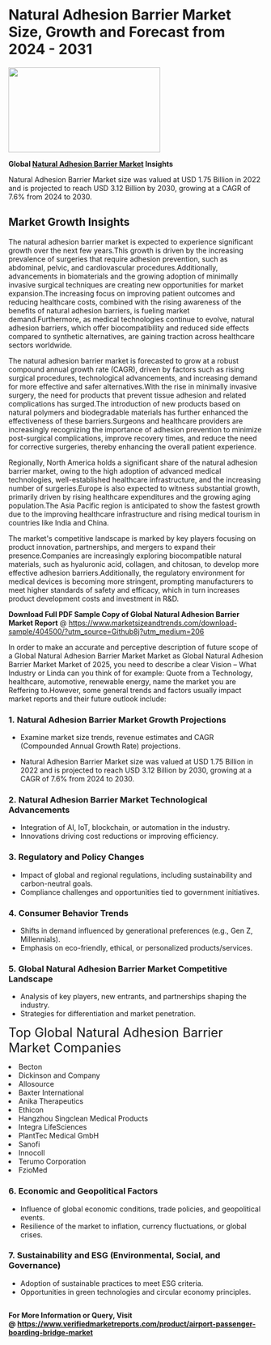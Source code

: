 <H1>Natural Adhesion Barrier Market Size, Growth and Forecast from 2024 - 2031</H1><img class="aligncenter size-medium wp-image-584254" src="https://thirdeyenews.in/wp-content/uploads/2024/09/Global-Market-Research-300x168.jpeg" alt="" width="300" height="168" /><p><strong>Global&nbsp;<a href="https://www.marketsizeandtrends.com/download-sample/404500/?utm_source=Github8j?utm_medium=206">Natural Adhesion Barrier Market</a> Insights</strong></p><p>Natural Adhesion Barrier Market size was valued at USD 1.75 Billion in 2022 and is projected to reach USD 3.12 Billion by 2030, growing at a CAGR of 7.6% from 2024 to 2030.</p><p><h2>Market Growth Insights</h2> <p>The natural adhesion barrier market is expected to experience significant growth over the next few years.This growth is driven by the increasing prevalence of surgeries that require adhesion prevention, such as abdominal, pelvic, and cardiovascular procedures.Additionally, advancements in biomaterials and the growing adoption of minimally invasive surgical techniques are creating new opportunities for market expansion.The increasing focus on improving patient outcomes and reducing healthcare costs, combined with the rising awareness of the benefits of natural adhesion barriers, is fueling market demand.Furthermore, as medical technologies continue to evolve, natural adhesion barriers, which offer biocompatibility and reduced side effects compared to synthetic alternatives, are gaining traction across healthcare sectors worldwide.</p> <p>The natural adhesion barrier market is forecasted to grow at a robust compound annual growth rate (CAGR), driven by factors such as rising surgical procedures, technological advancements, and increasing demand for more effective and safer alternatives.With the rise in minimally invasive surgery, the need for products that prevent tissue adhesion and related complications has surged.The introduction of new products based on natural polymers and biodegradable materials has further enhanced the effectiveness of these barriers.Surgeons and healthcare providers are increasingly recognizing the importance of adhesion prevention to minimize post-surgical complications, improve recovery times, and reduce the need for corrective surgeries, thereby enhancing the overall patient experience.</p> <p>Regionally, North America holds a significant share of the natural adhesion barrier market, owing to the high adoption of advanced medical technologies, well-established healthcare infrastructure, and the increasing number of surgeries.Europe is also expected to witness substantial growth, primarily driven by rising healthcare expenditures and the growing aging population.The Asia Pacific region is anticipated to show the fastest growth due to the improving healthcare infrastructure and rising medical tourism in countries like India and China.</p> <p>The market's competitive landscape is marked by key players focusing on product innovation, partnerships, and mergers to expand their presence.Companies are increasingly exploring biocompatible natural materials, such as hyaluronic acid, collagen, and chitosan, to develop more effective adhesion barriers.Additionally, the regulatory environment for medical devices is becoming more stringent, prompting manufacturers to meet higher standards of safety and efficacy, which in turn increases product development costs and investment in R&D.</p> <p><span class=""><strong>Download Full PDF Sample Copy of Global Natural Adhesion Barrier Market Report</strong> @ <a href="https://www.marketsizeandtrends.com/download-sample/404500/?utm_source=Github8j?utm_medium=206" target="_blank">https://www.marketsizeandtrends.com/download-sample/404500/?utm_source=Github8j?utm_medium=206</a></span></p><p>In order to make an accurate and perceptive description of future scope of a Global&nbsp;Natural Adhesion Barrier Market Market as Global&nbsp;Natural Adhesion Barrier Market Market of 2025, you need to describe a clear Vision &ndash; What Industry or Linda can you think of for example: Quote from a Technology, healthcare, automotive, renewable energy, name the market you are Reffering to.However, some general trends and factors usually impact market reports and their future outlook include:</p><h3>1.&nbsp;<strong>Natural Adhesion Barrier Market Growth Projections</strong></h3><ul><li>Examine market size trends, revenue estimates and CAGR (Compounded Annual Growth Rate) projections.</li><li><p>Natural Adhesion Barrier Market size was valued at USD 1.75 Billion in 2022 and is projected to reach USD 3.12 Billion by 2030, growing at a CAGR of 7.6% from 2024 to 2030.</p></li></ul><h3>2.&nbsp;<strong>Natural Adhesion Barrier Market Technological Advancements</strong></h3><ul><li>Integration of AI, IoT, blockchain, or automation in the industry.</li><li>Innovations driving cost reductions or improving efficiency.</li></ul><h3>3.&nbsp;<strong>Regulatory and Policy Changes</strong></h3><ul><li>Impact of global and regional regulations, including sustainability and carbon-neutral goals.</li><li>Compliance challenges and opportunities tied to government initiatives.</li></ul><h3>4.&nbsp;<strong>Consumer Behavior Trends</strong></h3><ul><li>Shifts in demand influenced by generational preferences (e.g., Gen Z, Millennials).</li><li>Emphasis on eco-friendly, ethical, or personalized products/services.</li></ul><h3>5.&nbsp;<strong>Global Natural Adhesion Barrier Market Competitive Landscape</strong></h3><ul><li>Analysis of key players, new entrants, and partnerships shaping the industry.</li><li>Strategies for differentiation and market penetration.</li></ul><p data-pm-slice="1 1 []"><span style="color: inherit; font-family: inherit; font-size: 25px;">Top Global Natural Adhesion Barrier Market Companies</span></p><div class="" data-test-id=""><p><li>Becton</li><li> Dickinson and Company</li><li> Allosource</li><li> Baxter International</li><li> Anika Therapeutics</li><li> Ethicon</li><li> Hangzhou Singclean Medical Products</li><li> Integra LifeSciences</li><li> PlantTec Medical GmbH</li><li> Sanofi</li><li> Innocoll</li><li> Terumo Corporation</li><li> FzioMed</li></p></div><h3>6.&nbsp;<strong>Economic and Geopolitical Factors</strong></h3><ul><li>Influence of global economic conditions, trade policies, and geopolitical events.</li><li>Resilience of the market to inflation, currency fluctuations, or global crises.</li></ul><h3>7.&nbsp;<strong>Sustainability and ESG (Environmental, Social, and Governance)</strong></h3><ul><li>Adoption of sustainable practices to meet ESG criteria.</li><li>Opportunities in green technologies and circular economy principles.</li></ul><h2><strong style="font-size: 14px;">For More Information or Query, Visit @&nbsp;</strong><a style="background-color: #ffffff; font-size: 14px;" href="https://www.marketsizeandtrends.com/report/natural-adhesion-barrier-market/" target="_blank">https://www.verifiedmarketreports.com/product/airport-passenger-boarding-bridge-market</a></h2>